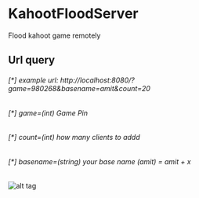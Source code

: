 # KahootFloodServer
Flood kahoot game remotely

## Url query
###### [*] example url: http://localhost:8080/?game=980268&basename=amit&count=20
###### [*] game=(int) Game Pin 
###### [*] count=(int) how many clients to addd
###### [*] basename=(string) your base name (amit) = amit + x


![alt tag](https://raw.githubusercontent.com/avramit/KahootFloodServer/master/screenshot.png)
